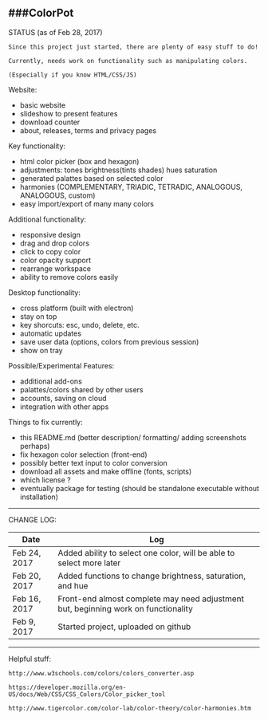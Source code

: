 ###ColorPot
---
STATUS (as of Feb 28, 2017)

    Since this project just started, there are plenty of easy stuff to do!

    Currently, needs work on functionality such as manipulating colors.
    
    (Especially if you know HTML/CSS/JS)

Website:
- basic website
- slideshow to present features
- download counter
- about, releases, terms and privacy pages

Key functionality: 
- html color picker (box and hexagon)
- adjustments: tones brightness(tints shades) hues saturation
- generated palattes based on selected color
- harmonies (COMPLEMENTARY, TRIADIC, TETRADIC, ANALOGOUS, ANALOGOUS, custom)
- easy import/export of many many colors

Additional functionality:
- responsive design
- drag and drop colors
- click to copy color
- color opacity support
- rearrange workspace
- ability to remove colors easily

Desktop functionality:
- cross platform (built with electron)
- stay on top
- key shorcuts: esc, undo, delete, etc.
- automatic updates
- save user data (options, colors from previous session)
- show on tray

Possible/Experimental Features:
- additional add-ons
- palattes/colors shared by other users
- accounts, saving on cloud
- integration with other apps

Things to fix currently:
- this README.md (better description/ formatting/ adding screenshots perhaps)
- fix hexagon color selection (front-end)
- possibly better text input to color conversion
- download all assets and make offline (fonts, scripts)
- which license ?
- eventually package for testing (should be standalone executable without installation)

---
CHANGE LOG:

| Date | Log |
|------|-----|
| Feb 24, 2017 | Added ability to select one color, will be able to select more later |
| Feb 20, 2017 | Added functions to change brightness, saturation, and hue |
| Feb 16, 2017 | Front-end almost complete may need adjustment but, beginning work on functionality|
| Feb 9, 2017 | Started project, uploaded on github |

---

Helpful stuff:

    http://www.w3schools.com/colors/colors_converter.asp

    https://developer.mozilla.org/en-US/docs/Web/CSS/CSS_Colors/Color_picker_tool

    http://www.tigercolor.com/color-lab/color-theory/color-harmonies.htm